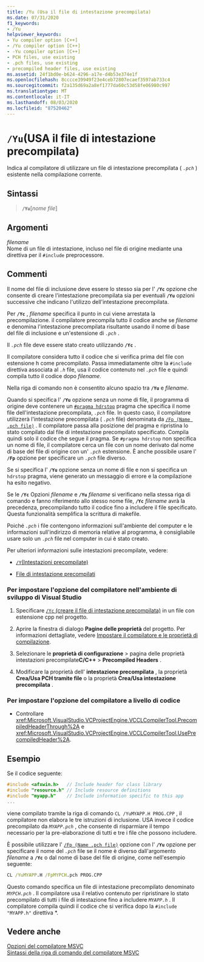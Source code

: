 ```yaml
---
title: /Yu (Usa il file di intestazione precompilata)
ms.date: 07/31/2020
f1_keywords:
- /Yu
helpviewer_keywords:
- Yu compiler option [C++]
- /Yu compiler option [C++]
- -Yu compiler option [C++]
- PCH files, use existing
- .pch files, use existing
- precompiled header files, use existing
ms.assetid: 24f1bd0e-b624-4296-a17e-d4b53e374e1f
ms.openlocfilehash: 8cccce39949f23e4ceb72807ecaef3597ab733c4
ms.sourcegitcommit: f2a135d69a2a8ef1777da60c53d58fe06980c997
ms.translationtype: MT
ms.contentlocale: it-IT
ms.lasthandoff: 08/03/2020
ms.locfileid: "87520462"
---
```

# <a name="yu-use-precompiled-header-file"></a>`/Yu`(USA il file di intestazione precompilata)

Indica al compilatore di utilizzare un file di intestazione precompilata ( *`.pch`* ) esistente nella compilazione corrente.

## <a name="syntax"></a>Sintassi

> **`/Yu`**\[*nome file*]

## <a name="arguments"></a>Argomenti

*filename*<br/>
Nome di un file di intestazione, incluso nel file di origine mediante una direttiva per il `#include` preprocessore.

## <a name="remarks"></a>Commenti

Il nome del file di inclusione deve essere lo stesso sia per l' **`/Yc`** opzione che consente di creare l'intestazione precompilata sia per eventuali **`/Yu`** opzioni successive che indicano l'utilizzo dell'intestazione precompilata.

Per **`/Yc`** , *filename* specifica il punto in cui viene arrestata la precompilazione. il compilatore precompila tutto il codice anche se *filename* e denomina l'intestazione precompilata risultante usando il nome di base del file di inclusione e un'estensione di *`.pch`* .

Il *`.pch`* file deve essere stato creato utilizzando **`/Yc`** .

Il compilatore considera tutto il codice che si verifica prima del file con estensione h come precompilato. Passa immediatamente oltre la `#include` direttiva associata al *`.h`* file, usa il codice contenuto nel *`.pch`* file e quindi compila tutto il codice dopo *filename*.

Nella riga di comando non è consentito alcuno spazio tra **`/Yu`** e *filename*.

Quando si specifica l' **`/Yu`** opzione senza un nome di file, il programma di origine deve contenere un [`#pragma hdrstop`](../../preprocessor/hdrstop.md) pragma che specifica il nome file dell'intestazione precompilata, *`.pch`* file. In questo caso, il compilatore utilizzerà l'intestazione precompilata ( *`.pch`* file) denominata da [`/Fp (Name .pch file)`](fp-name-dot-pch-file.md) . Il compilatore passa alla posizione del pragma e ripristina lo stato compilato dal file di intestazione precompilato specificato. Compila quindi solo il codice che segue il pragma. Se `#pragma hdrstop` non specifica un nome di file, il compilatore cerca un file con un nome derivato dal nome di base del file di origine con un' *`.pch`* estensione. È anche possibile usare l' **`/Fp`** opzione per specificare un *`.pch`* file diverso.

Se si specifica l' **`/Yu`** opzione senza un nome di file e non si specifica un `hdrstop` pragma, viene generato un messaggio di errore e la compilazione ha esito negativo.

Se le **`/Yc`** Opzioni _filename_ e **`/Yu`** _filename_ si verificano nella stessa riga di comando e fanno riferimento allo stesso nome file, **`/Yc`** _filename_ avrà la precedenza, precompilando tutto il codice fino a includere il file specificato. Questa funzionalità semplifica la scrittura di makefile.

Poiché *`.pch`* i file contengono informazioni sull'ambiente del computer e le informazioni sull'indirizzo di memoria relative al programma, è consigliabile usare solo un *`.pch`* file nel computer in cui è stato creato.

Per ulteriori informazioni sulle intestazioni precompilate, vedere:

- [`/Y`(Intestazioni precompilate)](y-precompiled-headers.md)

- [File di intestazione precompilati](../creating-precompiled-header-files.md)

### <a name="to-set-this-compiler-option-in-the-visual-studio-development-environment"></a>Per impostare l'opzione del compilatore nell'ambiente di sviluppo di Visual Studio

1. Specificare [ `/Yc` (creare il file di intestazione precompilata)](yc-create-precompiled-header-file.md) in un file con estensione cpp nel progetto.

1. Aprire la finestra di dialogo **Pagine delle proprietà** del progetto. Per informazioni dettagliate, vedere [Impostare il compilatore e le proprietà di compilazione](../working-with-project-properties.md).

1. Selezionare le **proprietà di configurazione**  >  pagina delle proprietà intestazioni precompilate**C/C++**  >  **Precompiled Headers** .

1. Modificare la proprietà dell' **intestazione precompilata** , la proprietà **Crea/Usa PCH tramite file** o la proprietà **Crea/Usa intestazione precompilata** .

### <a name="to-set-this-compiler-option-programmatically"></a>Per impostare l'opzione del compilatore a livello di codice

- Controllare <xref:Microsoft.VisualStudio.VCProjectEngine.VCCLCompilerTool.PrecompiledHeaderThrough%2A> e <xref:Microsoft.VisualStudio.VCProjectEngine.VCCLCompilerTool.UsePrecompiledHeader%2A>.

## <a name="example"></a>Esempio

Se il codice seguente:

```cpp
#include <afxwin.h>   // Include header for class library
#include "resource.h" // Include resource definitions
#include "myapp.h"    // Include information specific to this app
...
```

viene compilato tramite la riga di comando `CL /YuMYAPP.H PROG.CPP` , il compilatore non elabora le tre istruzioni di inclusione. USA invece il codice precompilato da *`MYAPP.pch`* , che consente di risparmiare il tempo necessario per la pre-elaborazione di tutti e tre i file che possono includere.

È possibile utilizzare l' [`/Fp (Name .pch file)`](fp-name-dot-pch-file.md) opzione con l' **`/Yu`** opzione per specificare il nome del *`.pch`* file se il nome è diverso dall'argomento *filename* a **`/Yc`** o dal nome di base del file di origine, come nell'esempio seguente:

```cmd
CL /YuMYAPP.H /FpMYPCH.pch PROG.CPP
```

Questo comando specifica un file di intestazione precompilato denominato *`MYPCH.pch`* . Il compilatore usa il relativo contenuto per ripristinare lo stato precompilato di tutti i file di intestazione fino a includere *`MYAPP.h`* . Il compilatore compila quindi il codice che si verifica dopo la `#include "MYAPP.h"` direttiva *.

## <a name="see-also"></a>Vedere anche

[Opzioni del compilatore MSVC](compiler-options.md)<br/>
[Sintassi della riga di comando del compilatore MSVC](compiler-command-line-syntax.md)
